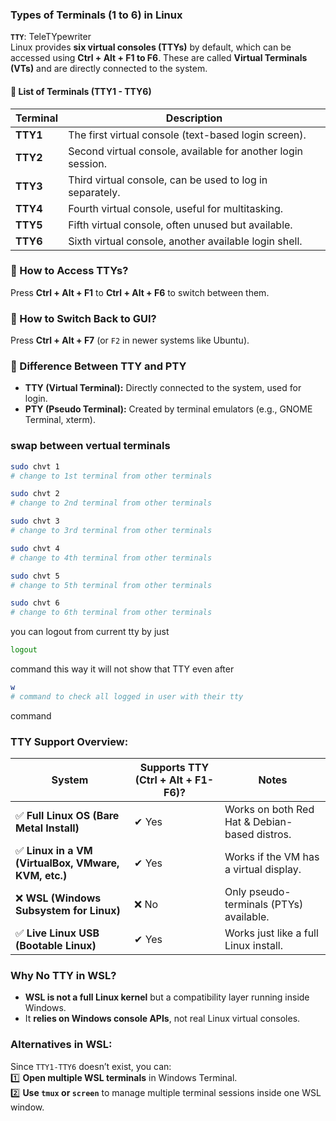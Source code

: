 ### **Types of Terminals (1 to 6) in Linux**  
**`TTY`**: TeleTYpewriter  
Linux provides **six virtual consoles (TTYs)** by default, which can be accessed using **Ctrl + Alt + F1 to F6**. These are called **Virtual Terminals (VTs)** and are directly connected to the system.  

#### **📌 List of Terminals (TTY1 - TTY6)**
| **Terminal** | **Description** |
|-------------|----------------|
| **TTY1** | The first virtual console (text-based login screen). |
| **TTY2** | Second virtual console, available for another login session. |
| **TTY3** | Third virtual console, can be used to log in separately. |
| **TTY4** | Fourth virtual console, useful for multitasking. |
| **TTY5** | Fifth virtual console, often unused but available. |
| **TTY6** | Sixth virtual console, another available login shell. |

### **🔹 How to Access TTYs?**  
Press **Ctrl + Alt + F1** to **Ctrl + Alt + F6** to switch between them.  

### **🔹 How to Switch Back to GUI?**  
Press **Ctrl + Alt + F7** (or `F2` in newer systems like Ubuntu).  

### **🔹 Difference Between TTY and PTY**  
- **TTY (Virtual Terminal):** Directly connected to the system, used for login.  
- **PTY (Pseudo Terminal):** Created by terminal emulators (e.g., GNOME Terminal, xterm).  

### swap between vertual terminals  
```bash
sudo chvt 1
# change to 1st terminal from other terminals
```  
```bash
sudo chvt 2
# change to 2nd terminal from other terminals
```  
```bash
sudo chvt 3
# change to 3rd terminal from other terminals
```  
```bash
sudo chvt 4
# change to 4th terminal from other terminals
```  
```bash
sudo chvt 5
# change to 5th terminal from other terminals
```  
```bash
sudo chvt 6
# change to 6th terminal from other terminals
```  
you can logout from current tty by just  
```bash
logout
```  
command this way it will not show that TTY even after
```bash
w
# command to check all logged in user with their tty
```  
command  
### **TTY Support Overview:**  
| **System**              | **Supports TTY (Ctrl + Alt + F1-F6)?** | **Notes** |
|------------------------|--------------------------------|---------|
| ✅ **Full Linux OS (Bare Metal Install)** | ✔ Yes | Works on both Red Hat & Debian-based distros. |
| ✅ **Linux in a VM (VirtualBox, VMware, KVM, etc.)** | ✔ Yes | Works if the VM has a virtual display. |
| ❌ **WSL (Windows Subsystem for Linux)** | ❌ No | Only pseudo-terminals (PTYs) available. |
| ✅ **Live Linux USB (Bootable Linux)** | ✔ Yes | Works just like a full Linux install. |

### **Why No TTY in WSL?**  
- **WSL is not a full Linux kernel** but a compatibility layer running inside Windows.  
- It **relies on Windows console APIs**, not real Linux virtual consoles.  

### **Alternatives in WSL:**  
Since `TTY1-TTY6` doesn’t exist, you can:  
1️⃣ **Open multiple WSL terminals** in Windows Terminal.  
2️⃣ **Use `tmux` or `screen`** to manage multiple terminal sessions inside one WSL window.  
